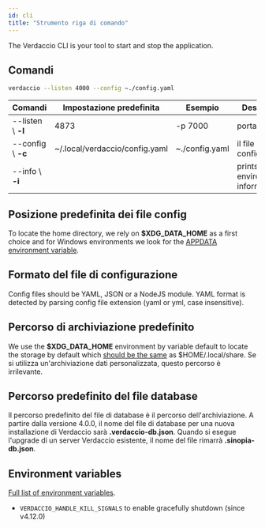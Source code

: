 ```yaml
---
id: cli
title: "Strumento riga di comando"
---
```


The Verdaccio CLI is your tool to start and stop the application.

## Comandi

```bash
verdaccio --listen 4000 --config ~./config.yaml
```

| Comandi            | Impostazione predefinita       | Esempio        | Descrizione                          |
| ------------------ | ------------------------------ | -------------- | ------------------------------------ |
| --listen \ **-l** | 4873                           | -p 7000        | porta http                           |
| --config \ **-c** | ~/.local/verdaccio/config.yaml | ~./config.yaml | il file di configurazione            |
| --info \ **-i**   |                                |                | prints local environment information |

## Posizione predefinita dei file config

To locate the home directory, we rely on **$XDG_DATA_HOME** as a first choice and for Windows environments we look for the [APPDATA environment variable](https://www.howtogeek.com/318177/what-is-the-appdata-folder-in-windows/).

## Formato del file di configurazione

Config files should be YAML, JSON or a NodeJS module. YAML format is detected by parsing config file extension (yaml or yml, case insensitive).

## Percorso di archiviazione predefinito

We use the **$XDG_DATA_HOME** environment by variable default to locate the storage by default which [should be the same](https://askubuntu.com/questions/538526/is-home-local-share-the-default-value-for-xdg-data-home-in-ubuntu-14-04) as $HOME/.local/share. Se si utilizza un'archiviazione dati personalizzata, questo percorso è irrilevante.

## Percorso predefinito del file database

Il percorso predefinito del file di database è il percorso dell'archiviazione. A partire dalla versione 4.0.0, il nome del file di database per una nuova installazione di Verdaccio sarà **.verdaccio-db.json**. Quando si esegue l'upgrade di un server Verdaccio esistente, il nome del file rimarrà **.sinopia-db.json**.

## Environment variables

[Full list of environment variables](https://github.com/verdaccio/verdaccio/blob/master/docs/env.variables.md).

* `VERDACCIO_HANDLE_KILL_SIGNALS` to enable gracefully shutdown (since v4.12.0)